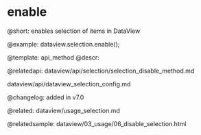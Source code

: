 enable
=============

@short: enables selection of items in DataView





@example:
dataview.selection.enable();

@template: api_method
@descr:

@relatedapi: 
dataview/api/selection/selection_disable_method.md

dataview/api/dataview_selection_config.md

@changelog:
added in v7.0

@related: dataview/usage_selection.md

@relatedsample: dataview/03_usage/06_disable_selection.html